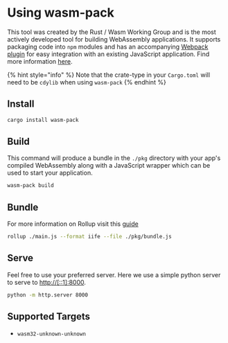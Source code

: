 # Using wasm-pack

This tool was created by the Rust / Wasm Working Group and is the most actively developed tool for building WebAssembly applications. It supports packaging code into `npm` modules and has an accompanying [Webpack plugin](https://github.com/wasm-tool/wasm-pack-plugin) for easy integration with an existing JavaScript application. Find more information [here](https://rustwasm.github.io/docs/wasm-pack/introduction.html).

{% hint style="info" %}
Note that the crate-type in your `Cargo.toml` will need to be `cdylib` when using `wasm-pack`
{% endhint %}

## Install

```bash
cargo install wasm-pack
```

## Build

This command will produce a bundle in the `./pkg` directory with your app's compiled WebAssembly along with a JavaScript wrapper which can be used to start your application.

```bash
wasm-pack build
```

## Bundle

For more information on Rollup visit this [guide](https://rollupjs.org/guide/en/#quick-start)

```bash
rollup ./main.js --format iife --file ./pkg/bundle.js
```

## Serve

Feel free to use your preferred server. Here we use a simple python server to serve to [http://\[::1\]:8000](http://[::1]:8000).

```bash
python -m http.server 8000
```

## Supported Targets

* `wasm32-unknown-unknown`

